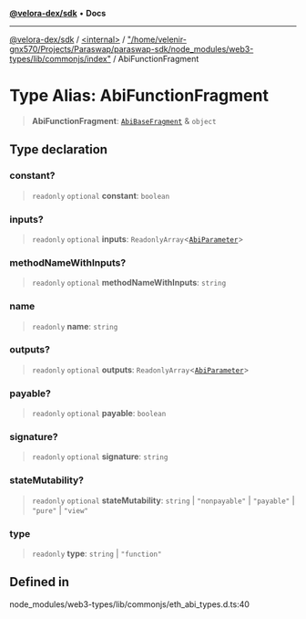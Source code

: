 [**@velora-dex/sdk**](../../../../README.md) • **Docs**

***

[@velora-dex/sdk](../../../../globals.md) / [\<internal\>](../../../README.md) / ["/home/velenir-gnx570/Projects/Paraswap/paraswap-sdk/node\_modules/web3-types/lib/commonjs/index"](../README.md) / AbiFunctionFragment

# Type Alias: AbiFunctionFragment

> **AbiFunctionFragment**: [`AbiBaseFragment`](AbiBaseFragment.md) & `object`

## Type declaration

### constant?

> `readonly` `optional` **constant**: `boolean`

### inputs?

> `readonly` `optional` **inputs**: `ReadonlyArray`\<[`AbiParameter`](AbiParameter.md)\>

### methodNameWithInputs?

> `readonly` `optional` **methodNameWithInputs**: `string`

### name

> `readonly` **name**: `string`

### outputs?

> `readonly` `optional` **outputs**: `ReadonlyArray`\<[`AbiParameter`](AbiParameter.md)\>

### payable?

> `readonly` `optional` **payable**: `boolean`

### signature?

> `readonly` `optional` **signature**: `string`

### stateMutability?

> `readonly` `optional` **stateMutability**: `string` \| `"nonpayable"` \| `"payable"` \| `"pure"` \| `"view"`

### type

> `readonly` **type**: `string` \| `"function"`

## Defined in

node\_modules/web3-types/lib/commonjs/eth\_abi\_types.d.ts:40
